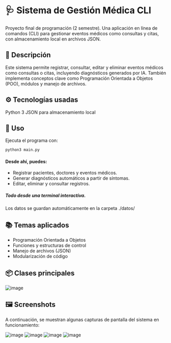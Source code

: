 # 🩺 Sistema de Gestión Médica CLI
Proyecto final de programación (2 semestre). Una aplicación en línea de comandos (CLI) para gestionar eventos médicos como consultas y citas, con almacenamiento local en archivos JSON.

## 🧠 Descripción
Este sistema permite registrar, consultar, editar y eliminar eventos médicos como consultas o citas, incluyendo diagnósticos generados por IA. También implementa conceptos clave como Programación Orientada a Objetos (POO), módulos y manejo de archivos.

## ⚙️ Tecnologías usadas
Python 3
JSON para almacenamiento local

## 🚀 Uso
Ejecuta el programa con:

```bash
python3 main.py
```
#### Desde ahí, puedes:

- Registrar pacientes, doctores y eventos médicos.
- Generar diagnósticos automáticos a partir de síntomas.
- Editar, eliminar y consultar registros.

##### Todo desde una terminal interactiva.

Los datos se guardan automáticamente en la carpeta ./datos/


## 📚 Temas aplicados
- Programación Orientada a Objetos
- Funciones y estructuras de control
- Manejo de archivos (JSON)
- Modularización de código

## 📦 Clases principales
![image](https://github.com/user-attachments/assets/dfe12130-72a4-46bd-b32e-3a6790f82770)

## 🖼️ Screenshots
A continuación, se muestran algunas capturas de pantalla del sistema en funcionamiento:

![image](https://github.com/user-attachments/assets/383011d7-5324-4146-b426-085f9507d891)
![image](https://github.com/user-attachments/assets/ea7dbe70-eccf-41da-84b9-361dae8a4bf6)
![image](https://github.com/user-attachments/assets/5179cc41-c367-4c15-bfe7-fec2b2c7ab5d)
![image](https://github.com/user-attachments/assets/5799cb7b-ebea-4519-bf28-a4af6621501a)

